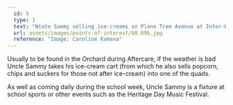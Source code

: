 ```yaml
---
  id: 5
  type: 1
  text: "Ntate Sammy selling ice-creams on Plane Tree Avenue at Inter-House Athletics (September 2015)."
  url: assets/images/points-of-interest/08.09b.jpg
  reference: "Image: Caroline Kamana"
---
```

Usually to be found in the Orchard during Aftercare, if the weather is bad Uncle Sammy takes his ice-cream cart (from which he also sells popcorn, chips and suckers for those not after ice-cream) into one of the quads. 

As well as coming daily during the school week, Uncle Sammy is a fixture at school sports or other events such as the Heritage Day Music Festival. 

